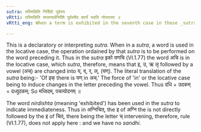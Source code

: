 ```yaml
---
sutra: तस्मिन्निति निर्दिष्टे पूर्वस्य
vRtti: तस्मिन्निति सप्तम्यर्थनिर्देशे पूर्वस्यैव कार्यं भवति नोत्तरस्य ॥
vRtti_eng: When a term is exhibited in the seventh case in these _sutras_, the operation directed, is to be understood as affecting the state of what immediately precedes that which the term denotes.

---
```

This is a declaratory or interpreting _sutra_. When in a _sutra_, a word is used in the locative case, the operation ordained by that _sutra_ is to be performed on the word preceding it. Thus in the _sutra_ इको यणचि (VI.1.77) the word अचि is in the locative case, which _sutra_, therefore, means that इ, उ, ऋ लृ followed by a vowel (अच्) are changed into य्, व्, र्, ल्, (यण्). The literal translation of the _sutra_ being:- 'Of इक् there is यण् in अच्.' The force of 'in' or the locative case being to induce changes in the letter preceding the vowel. Thus दधि + उदकम् = दध्युदकम्; So मध्विदम्, पचत्योदनम् ॥

The word _nirdishta_ (meaning 'exhibited') has been used in the _sutra_ to indicate immediateness. Thus in अग्निचित्, the इ of अग्नि the is not directly followed by the इ of चित्, there being the letter च् intervening, therefore, rule (VI.1.77), does not apply here : and we have no _sandhi_.